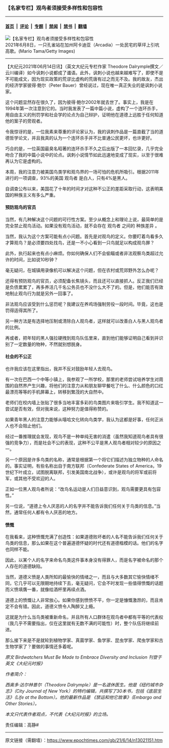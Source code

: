 ### 【名家专栏】观鸟者须接受多样性和包容性

---

#### [首页](../../../..?n13021151) &nbsp;|&nbsp; [评论](../../../../../epoch-comment?n13021151) &nbsp;|&nbsp; [专题](../../../../../epoch-special?n13021151) &nbsp;|&nbsp; [禁闻](../../../../../epoch-news?n13021151) &nbsp;|&nbsp; [禁书](../../../../../books?n13021151) &nbsp;|&nbsp; [翻墙](https://github.com/gfw-breaker/nogfw/blob/master/README.md?n13021151)


<div><img alt="【名家专栏】观鸟者须接受多样性和包容性" class="attachment-djy_600_400 size-djy_600_400 wp-post-image" src="https://i.epochtimes.com/assets/uploads/2021/06/id13021257-GettyImages-1322610834-700x420-600x400.jpg"/>
<div class="caption">
 2021年6月8日，一只孔雀站在加州阿卡迪亚（Arcadia）一处民宅的草坪上引吭高歌。(Mario Tama/Getty Images)
</div></div><hr/><div class="post_content" id="artbody" itemprop="articleBody">
 <!-- article content begin -->
 <p>
  【大纪元2021年06月14日讯】（英文大纪元专栏作家 Theodore Dalrymple撰文／云川编译）如今讽刺小说都成了谶语。此外，讽刺小说也越来越难写了，即使不是不可能成文，因为现实政策的荒谬比虚构的荒唐有过之而无不及。我的故友，杰出的经济学家彼得‧鲍尔（Peter Bauer）曾经说过，现在唯一真正失业的是讽刺小说家。
 </p>
 <p>
  这个问题显然存在很久了，因为彼得‧鲍尔2002年就去世了。事实上，我是在1994年第一次注意到它的。当时我发表了一篇中篇小说，虚构了一个连环杀手，用自由主义的刑罚学和社会学的论点为自己辩护，证明他在道德上远胜于任何知道他的案子的旁观者。
 </p>
 <p>
  令我惊讶的是，一位我素来尊重的评论家认为，我的讽刺作品是一篇直截了当的道德哲学论文，并且我真的认为一个连环杀手并不比普通公民更坏，也许更好。
 </p>
 <p>
  巧合的是，一位英国最臭名昭著的连环杀手不久之后出版了一本回忆录，几乎完全吻合了我的中篇小说中的论点。讽刺小说情节如此迅速地变成了现实，以至于很难再认为它是虚构的。
 </p>
 <p>
  本周，我的注意力被美国鸟类学和观鸟界的一场可怕的危机所吸引。根据2011年进行的一项调查，93%的美国
  <ok href="https://www.epochtimes.com/gb/tag/%E8%A7%82%E9%B8%9F%E8%80%85.html">
   观鸟者
  </ok>
  是白人，只有4%是黑人。
 </p>
 <p>
  自调查公布以来，美国花了十年的时间才对这种不公正的差距采取行动，这表明美国的种族主义有多么严重。
 </p>
 <h4>
  预防观鸟的官员
 </h4>
 <p>
  当然，有几种解决这个问题的可行性方案。至少从概念上和理论上说，最简单的是完全禁止观鸟活动。如果没有观鸟活动，就不会存在
  <ok href="https://www.epochtimes.com/gb/tag/%E8%A7%82%E9%B8%9F%E8%80%85.html">
   观鸟者
  </ok>
  之间的
  <ok href="https://www.epochtimes.com/gb/tag/%E7%A7%8D%E6%97%8F%E5%B7%AE%E5%BC%82.html">
   种族差异
  </ok>
  。
 </p>
 <p>
  当然，我认为这个方案可能有点小问题。首先是对观鸟的定义。你要盯着鸟看多久才算观鸟？是必须要四处找鸟，还是一不小心看到一只鸟就足以构成观鸟罪？
 </p>
 <p>
  此外，执行起来也有点小麻烦。你如何确保人们不会偷瞄或者非法观察鸟类超过允许的时间，比如说10秒钟？
 </p>
 <p>
  毫无疑问，在城镇用录像机可以解决这个问题，但在农村或荒郊野外怎么办呢？
 </p>
 <p>
  还得有预防观鸟的官员，必须配备长焦镜头，而且还可以直接抓人。反正我们已经是负债累累了，再多养活几千名公务员也不没什么大不了的。但是，他们能否有效地制止观鸟行为就是另外一回事了。
 </p>
 <p>
  非法观鸟应该受到什么惩罚呢？我建议在养鸡场强制劳役一段时间。毕竟，这也是罚得适得其所了。
 </p>
 <p>
  另一种方法是有选择地压制或清除白人观鸟者，这样就可以改善白人与黑人观鸟者的比例。
 </p>
 <p>
  再或者，把年轻的黑人强拉硬拽到观鸟队伍里来，直到他们能够证明自己看到并识别了一定数量的物种，不然就别想脱身。
 </p>
 <h4>
  社会的不公正
 </h4>
 <p>
  也许我应该在这里指出，我并不反对鼓励年轻人去观鸟。
 </p>
 <p>
  有一次在巴西一个中等小镇上，我参观了一所学校，那里的老师尝试培养学生对周围的自然界产生兴趣，将他们的注意力从和朋友聊早餐吃了什么、什么颜色的口红最漂亮等等的手机屏幕上，转移到繁茂的大自然中。
 </p>
 <p>
  老师们在校内墙上张贴了很多当地丰富多彩的鸟类图片来吸引学生。我不知道这一尝试是否有效，但对我来说，这种努力是值得称赞的。
 </p>
 <p>
  如果青年黑人的注意力能够从嘻哈文化转向鸟类学，我认为这都是好事，任何正派人也不会阻止他们。
 </p>
 <p>
  经过一番推理就会发现，观鸟不是一种单纯无害的消遣（虽然我知道观鸟者具有很强的竞争力），而是社会不公的表现，这种不公平是黑人观鸟者相对较少的原因之一。
 </p>
 <p>
  另一个原因是许多鸟类的名称，通常是根据第一个将它们描述为独立物种的人命名的。事实证明，有些名称出自于南方联邦（Confederate States of America，19世纪下叶成立，试图脱离联邦，引发美国南北战争），或许是观鸟的将军或前将军，或其他不受欢迎的人。
 </p>
 <p>
  正如一位黑人观鸟者所说：“改鸟名运动是人们日益意识到，观鸟需要更具有包容性。”
 </p>
 <p>
  另一位说，“道德上令人厌恶的人的名字并不能告诉我们任何关于鸟类的信息。”当然，通常任何人都有令人厌恶的地方。
 </p>
 <h4>
  愤慨
 </h4>
 <p>
  在我看来，这种愤慨充满了创造性：如果道德败坏者的人名不能告诉我们任何关于鸟类的信息，那么如果在这个普遍道德怀疑的时代还有道德楷模的话。他们的名字也同样不能。
 </p>
 <p>
  因此，以某个人的名字来命名鸟类这件事本身没有得罪人，而是名字被命名的那个人存在的道德缺陷。
 </p>
 <p>
  当然，道德义愤是人类所知的最愉快的情绪之一，而且与大多数其它愉快情绪不同，它几乎可以无限期地持续下去，毫无疑问，它会不时发现一些值得愤慨的话题而义愤填膺一番，就像给酒杯里再续点酒。
 </p>
 <p>
  道德上的愤慨让人非常放心。如果你感到愤愤不平，你一定是慷慨激昂的，而且肯定不会有错。因此，道德义愤令人陶醉又上瘾。
 </p>
 <p>
  这就是为什么当鸟类被重新命名，并且所有人口群体在观鸟者中都有平等的代表权（我几乎不需要指出，仅在这里就有无数不满的可能性）时，整个队伍将继续前进。
 </p>
 <p>
  那么接下来是不是就轮到植物学家、真菌学家、鱼学家、昆虫学家、爬虫学家和古生物学家了？要做的事情还多着呢。
 </p>
 <p>
  <em>
   原文
   <ok href="https://www.theepochtimes.com/birdwatchers-must-be-made-to-embrace-diversity-and-inclusion_3853717.html">
    Birdwatchers Must Be Made to Embrace Diversity and Inclusion
   </ok>
   刊登于英文《大纪元时报》
  </em>
 </p>
 <p>
  <em>
   作者简介：
  </em>
 </p>
 <p>
  <em>
   西奥多‧达尔林普尔（Theodore Dalrymple）是一名退休医生。他是《纽约城市杂志》（City Journal of New York）的特约编辑，共撰写了30本书，包括《底层生活》（Life at the Bottom）。他的最新作品是 《禁运和他它故事》（Embargo and Other Stories）。
  </em>
 </p>
 <p>
  <em>
   本文只代表作者观点，不代表《大纪元时报》的立场。
  </em>
 </p>
 <p>
  责任编辑：高静#
 </p>
 <!-- article content end -->
 <div id="below_article_ad">
 </div>
</div>


---

原文链接（需翻墙）：https://www.epochtimes.com/gb/21/6/14/n13021151.htm